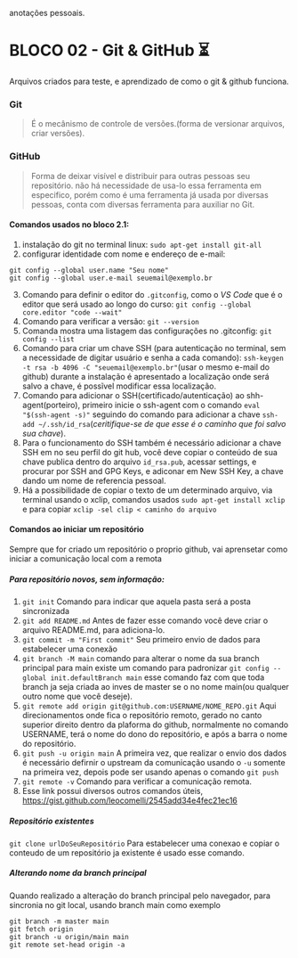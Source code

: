 anotações pessoais.
# BLOCO 02 - Git & GitHub :hourglass_flowing_sand:
Arquivos criados para teste, e aprendizado de como o git & github funciona.

### Git

> É o mecânismo de controle de versões.(forma de versionar arquivos, criar versões).

### GitHub

>Forma de deixar visível e distribuir para outras pessoas seu repositório. não há necessidade de usa-lo essa ferramenta em especifico, porém como é uma ferramenta já usada por diversas pessoas, conta com diversas ferramenta para auxiliar no Git.

#### Comandos usados no bloco 2.1:

1. instalação do git no terminal linux: `sudo apt-get install git-all`
2. configurar identidade com nome e endereço de e-mail:
```
git config --global user.name "Seu nome"
git config --global user.e-mail seuemail@exemplo.br
```
3. Comando para definir o editor do `.gitconfig`, como o *VS Code* que é o editor que será usado ao longo do curso: `git config --global core.editor "code --wait"`
4. Comando para verificar a vers&atilde;o: `git --version`
5. Comanda mostra uma listagem das configurações no .gitconfig: `git config --list`
6. Comando para criar um chave SSH (para autentica&ccedil;&atilde;o no terminal, sem a necessidade de digitar usu&aacute;rio e senha a cada comando): `ssh-keygen -t rsa -b 4096 -C "seuemail@exemplo.br"`(usar o mesmo e-mail do github) durante a instala&ccedil;&atilde;o é apresentado a localiza&ccedil;&atilde;o onde será salvo a chave, &eacute; poss&itilde;vel modificar essa localiza&ccedil;&atilde;o.
7. Comando para adicionar o SSH(certificado/autentica&ccedil;&atilde;o) ao shh-agent(porteiro), primeiro inicie o ssh-agent com o comando `eval "$(ssh-agent -s)"` seguindo do comando para adicionar a chave `ssh-add ~/.ssh/id_rsa`(*ceritifique-se de que esse é o caminho que foi salvo sua chave*).
8. Para o funcionamento do SSH tamb&eacute;m &eacute; necess&aacute;rio adicionar a chave SSH em no seu perfil do git hub, você deve copiar o conteúdo de sua chave publica dentro do arquivo `id_rsa.pub`, acessar settings, e procurar por SSH and GPG Keys, e adiconar em New SSH Key, a chave dando um nome de referencia pessoal.
9. Há a possibilidade de copiar o texto de um determinado arquivo, via terminal usando o xclip, comandos usados `sudo apt-get install xclip` e para copiar `xclip -sel clip < caminho do arquivo`

#### Comandos ao iniciar um repositório

Sempre que for criado um repositório o proprio github, vai aprensetar como iniciar a comunicação local com a remota

##### Para repositório novos, sem informação:

1. `git init` Comando para indicar que aquela pasta será a posta sincronizada
2. `git add README.md` Antes de fazer esse comando você deve criar o arquivo README.md, para adiciona-lo.
3. `git commit -m "First commit"` Seu primeiro envio de dados para estabelecer uma conexão
4. `git branch -M main` comando para alterar o nome da sua branch principal para main existe um comando para padronizar `git config --global init.defaultBranch main` esse comando faz com que toda branch ja seja criada ao inves de master se o no nome main(ou qualquer outro nome que você deseje).
5. `git remote add origin git@github.com:USERNAME/NOME_REPO.git` Aqui direcionamentos onde fica o repositório remoto, gerado no canto superior direito dentro da plaforma do github, normalmente no comando USERNAME, terá o nome do dono do repositório, e após a barra o nome do repositório.
6. `git push -u origin main` A primeira vez, que realizar o envio dos dados é necessário defirnir o upstream da comunicação usando o `-u` somente na primeira vez, depois pode ser usando apenas o comando `git push`
7. `git remote -v` Comando para verificar a comunicação remota.
8. Esse link possui diversos outros comandos úteis, https://gist.github.com/leocomelli/2545add34e4fec21ec16

##### Repositório existentes

`git clone urlDoSeuRepositório` 
Para estabelecer uma conexao e copiar o conteudo de um repositório ja existente é usado esse comando.

##### Alterando nome da branch principal

Quando realizado a alteração do branch principal pelo navegador, para sincronia no git local, usando branch main como exemplo

```
git branch -m master main
git fetch origin
git branch -u origin/main main
git remote set-head origin -a
```
